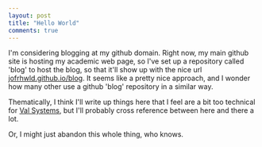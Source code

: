 ```yaml
---
layout: post
title: "Hello World"
comments: true
---
```


I'm considering blogging at my github domain.
Right now, my main github site is hosting my academic web page, so I've set up a repository called 'blog' to host the blog, so that it'll show up with the nice url <a href = "http://jofrhwld.github.io/blog">jofrhwld.github.io/blog</a>.
It seems like a pretty nice approach, and I wonder how many other use a github 'blog' repository in a similar way.

Thematically, I think I'll write up things here that I feel are a bit too technical for <a href = "http://val-systems.blogspot.com/">Val Systems</a>, but I'll probably cross reference between here and there a lot.

Or, I might just abandon this whole thing, who knows.